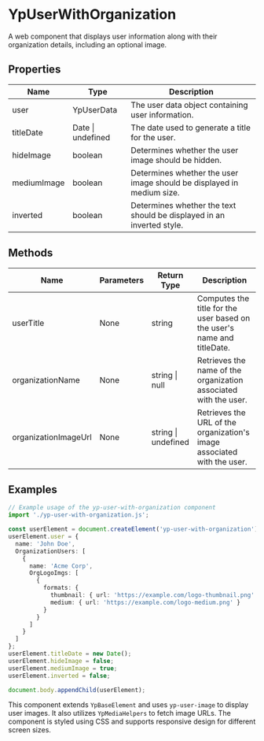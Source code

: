 # YpUserWithOrganization

A web component that displays user information along with their organization details, including an optional image.

## Properties

| Name          | Type      | Description                                                                 |
|---------------|-----------|-----------------------------------------------------------------------------|
| user          | YpUserData | The user data object containing user information.                           |
| titleDate     | Date \| undefined | The date used to generate a title for the user.                          |
| hideImage     | boolean   | Determines whether the user image should be hidden.                         |
| mediumImage   | boolean   | Determines whether the user image should be displayed in medium size.       |
| inverted      | boolean   | Determines whether the text should be displayed in an inverted style.       |

## Methods

| Name                  | Parameters | Return Type | Description                                                                 |
|-----------------------|------------|-------------|-----------------------------------------------------------------------------|
| userTitle             | None       | string      | Computes the title for the user based on the user's name and titleDate.     |
| organizationName      | None       | string \| null | Retrieves the name of the organization associated with the user.             |
| organizationImageUrl  | None       | string \| undefined | Retrieves the URL of the organization's image associated with the user.       |

## Examples

```typescript
// Example usage of the yp-user-with-organization component
import './yp-user-with-organization.js';

const userElement = document.createElement('yp-user-with-organization');
userElement.user = {
  name: 'John Doe',
  OrganizationUsers: [
    {
      name: 'Acme Corp',
      OrgLogoImgs: [
        {
          formats: {
            thumbnail: { url: 'https://example.com/logo-thumbnail.png' },
            medium: { url: 'https://example.com/logo-medium.png' }
          }
        }
      ]
    }
  ]
};
userElement.titleDate = new Date();
userElement.hideImage = false;
userElement.mediumImage = true;
userElement.inverted = false;

document.body.appendChild(userElement);
```

This component extends `YpBaseElement` and uses `yp-user-image` to display user images. It also utilizes `YpMediaHelpers` to fetch image URLs. The component is styled using CSS and supports responsive design for different screen sizes.